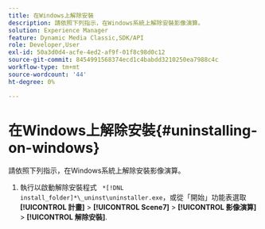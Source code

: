 ```yaml
---
title: 在Windows上解除安裝
description: 請依照下列指示，在Windows系統上解除安裝影像演算。
solution: Experience Manager
feature: Dynamic Media Classic,SDK/API
role: Developer,User
exl-id: 50a3d0d4-acfe-4ed2-af9f-01f8c98d0c12
source-git-commit: 8454991568374ecd1c4babdd3210250ea7988c4c
workflow-type: tm+mt
source-wordcount: '44'
ht-degree: 0%

---
```


# 在Windows上解除安裝{#uninstalling-on-windows}

請依照下列指示，在Windows系統上解除安裝影像演算。

1. 執行以啟動解除安裝程式 ` *[!DNL install_folder]*\_uninst\uninstaller.exe`，或從「開始」功能表選取 **[!UICONTROL 計畫]** > **[!UICONTROL Scene7]** > **[!UICONTROL 影像演算]** > **[!UICONTROL 解除安裝]**.
